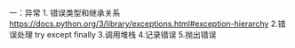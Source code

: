 一：异常
	1. 错误类型和继承关系
		https://docs.python.org/3/library/exceptions.html#exception-hierarchy
	2.错误处理
		try except finally
	3.调用堆栈
	4.记录错误
	5.抛出错误
